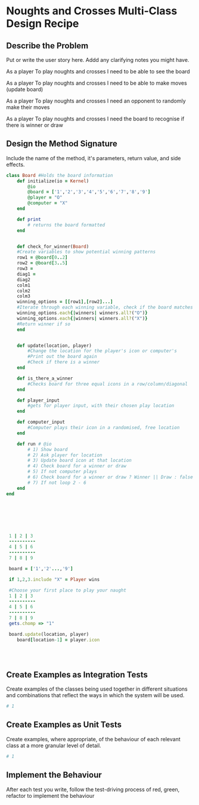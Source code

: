# Noughts and Crosses Multi-Class Design Recipe

## Describe the Problem

Put or write the user story here. Addd any clarifying notes you might have.

As a player
To play noughts and crosses
I need to be able to see the board

As a player
To play noughts and crosses
I need to be able to make moves (update board)

As a player
To play noughts and crosses
I need an opponent to randomly make their moves

As a player
To play noughts and crosses
I need the board to recognise if there is winner or draw

## Design the Method Signature

Include the name of the method, it's parameters, return value, and side effects.




```ruby
class Board #Holds the board information
    def initialize(io = Kernel)
        @io
        @board = ['1','2','3','4','5','6','7','8','9']
        @player = "O"
        @computer = "X"
    end

    def print
        # returns the board formatted
    end


    def check_for_winner(Board)
    #Create variables to show potential winning patterns
    row1 = @board[0..2]
    row2 = @board[3..5]
    row3 = 
    diag1 = 
    diag2
    colm1
    colm2
    colm3
    winning_options = [[row1],[row2]...]
    #Iterate through each winning variable, check if the board matches any of these with noughts or crosses
    winning_options.each{|winners| winners.all?("O")}
    winning_options.each{|winners| winners.all?("X")}
    #Return winner if so
    end


    def update(location, player)
        #Change the location for the player's icon or computer's
        #Print out the board again
        #Check if there is a winner
    end

    def is_there_a_winner
        #Checks board for three equal icons in a row/column/diagonal
    end

    def player_input
        #gets for player input, with their chosen play location
    end

    def computer_input
        #Computer plays their icon in a randomised, free location
    end

    def run # @io
        # 1) Show board
        # 2) Ask player for location
        # 3) Update board icon at that location
        # 4) Check board for a winner or draw
        # 5) If not computer plays
        # 6) Check board for a winner or draw ? Winner || Draw : false
        # 7) If not loop 2 - 6
    end
end







 1 | 2 | 3
 ----------
 4 | 5 | 6
 ----------
 7 | 8 | 9

 board = ['1','2'...,'9']

 if 1,2,3.include "X" = Player wins

 #Choose your first place to play your naught
 1 | 2 | 3
 ----------
 4 | 5 | 6
 ----------
 7 | 8 | 9
 gets.chomp => "1"

 board.update(location, player)
    board[location-1] = player.icon

    
 
```



## Create Examples as Integration Tests

Create examples of the classes being used together in different situations and combinations that reflect the ways in which the system will be used.


```ruby
# 1

```

## Create Examples as Unit Tests

Create examples, where appropriate, of the behaviour of each relevant class at a more granular level of detail.

```ruby
# 1

```

## Implement the Behaviour

After each test you write, follow the test-driving process of red, green, refactor to implement the behaviour